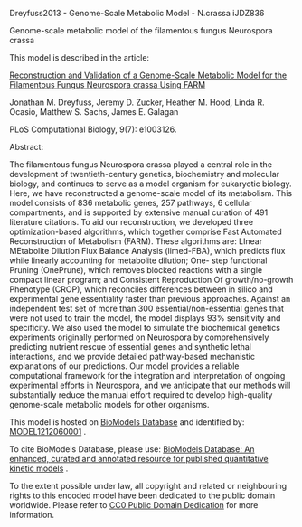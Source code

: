 

Dreyfuss2013 - Genome-Scale Metabolic Model - N.crassa iJDZ836

Genome-scale metabolic model of the filamentous fungus Neurospora crassa

This model is described in the article:

[Reconstruction and Validation of a Genome-Scale Metabolic Model for the
Filamentous Fungus Neurospora crassa Using
FARM](http://identifiers.org/doi/10.1371/journal.pcbi.1003126)

Jonathan M. Dreyfuss, Jeremy D. Zucker, Heather M. Hood, Linda R. Ocasio,
Matthew S. Sachs, James E. Galagan

PLoS Computational Biology, 9(7): e1003126.

Abstract:

The filamentous fungus Neurospora crassa played a central role in the
development of twentieth-century genetics, biochemistry and molecular biology,
and continues to serve as a model organism for eukaryotic biology. Here, we
have reconstructed a genome-scale model of its metabolism. This model consists
of 836 metabolic genes, 257 pathways, 6 cellular compartments, and is
supported by extensive manual curation of 491 literature citations. To aid our
reconstruction, we developed three optimization-based algorithms, which
together comprise Fast Automated Reconstruction of Metabolism (FARM). These
algorithms are: LInear MEtabolite Dilution Flux Balance Analysis (limed-FBA),
which predicts flux while linearly accounting for metabolite dilution; One-
step functional Pruning (OnePrune), which removes blocked reactions with a
single compact linear program; and Consistent Reproduction Of growth/no-growth
Phenotype (CROP), which reconciles differences between in silico and
experimental gene essentiality faster than previous approaches. Against an
independent test set of more than 300 essential/non-essential genes that were
not used to train the model, the model displays 93% sensitivity and
specificity. We also used the model to simulate the biochemical genetics
experiments originally performed on Neurospora by comprehensively predicting
nutrient rescue of essential genes and synthetic lethal interactions, and we
provide detailed pathway-based mechanistic explanations of our predictions.
Our model provides a reliable computational framework for the integration and
interpretation of ongoing experimental efforts in Neurospora, and we
anticipate that our methods will substantially reduce the manual effort
required to develop high-quality genome-scale metabolic models for other
organisms.

This model is hosted on [BioModels Database](http://www.ebi.ac.uk/biomodels/)
and identified by:
[MODEL1212060001](http://identifiers.org/biomodels.db/MODEL1212060001) .

To cite BioModels Database, please use: [BioModels Database: An enhanced,
curated and annotated resource for published quantitative kinetic
models](http://identifiers.org/pubmed/20587024) .

To the extent possible under law, all copyright and related or neighbouring
rights to this encoded model have been dedicated to the public domain
worldwide. Please refer to [CC0 Public Domain
Dedication](http://creativecommons.org/publicdomain/zero/1.0/) for more
information.

